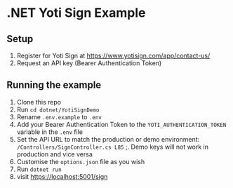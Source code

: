 # .NET Yoti Sign Example

## Setup

1) Register for Yoti Sign at <https://www.yotisign.com/app/contact-us/>
1) Request an API key (Bearer Authentication Token)

## Running the example

1) Clone this repo
1) Run `cd dotnet/YotiSignDemo`
1) Rename `.env.example` to `.env`
1) Add your Bearer Authentication Token to the `YOTI_AUTHENTICATION_TOKEN` variable in the `.env` file
2) Set the API URL to match the production or demo environment: `/Controllers/SignController.cs L85` ;. Demo keys will not work in production and vice versa
3) Customise the `options.json` file as you wish
4) Run `dotnet run`
5) visit <https://localhost:5001/sign>
